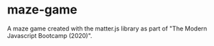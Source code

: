 # maze-game
A maze game created with the matter.js library as part of "The Modern Javascript Bootcamp (2020)".
